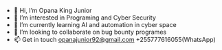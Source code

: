 - 👋 Hi, I’m Opana King Junior
- 👀 I’m interested in Programing and Cyber Security 
- 🌱 I’m currently learning AI and automation in cyber space
- 💞️ I’m looking to collaborate on bug bounty programes
- 📫 Get in touch opanajunior92@gmail.com +255777616055(WhatsApp)
  
